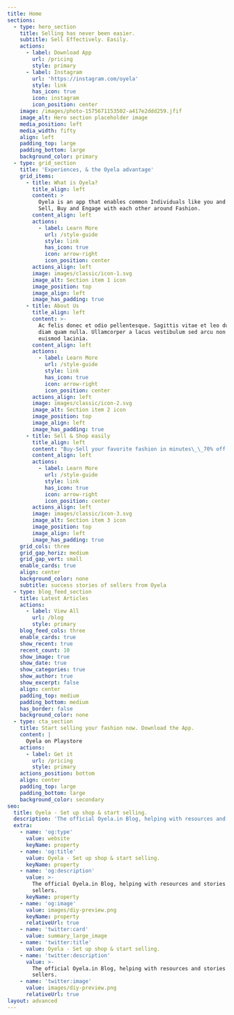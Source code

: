 ```yaml
---
title: Home
sections:
  - type: hero_section
    title: Selling has never been easier.
    subtitle: Sell Effectively. Easily.
    actions:
      - label: Download App
        url: /pricing
        style: primary
      - label: Instagram
        url: 'https://instagram.com/oyela'
        style: link
        has_icon: true
        icon: instagram
        icon_position: center
    image: /images/photo-1575671153502-a417e2ddd259.jfif
    image_alt: Hero section placeholder image
    media_position: left
    media_width: fifty
    align: left
    padding_top: large
    padding_bottom: large
    background_color: primary
  - type: grid_section
    title: 'Experiences, & the Oyela advantage'
    grid_items:
      - title: What is Oyela?
        title_align: left
        content: >
          Oyela is an app that enables common Individuals like you and me to
          Sell, Buy and Engage with each other around Fashion.
        content_align: left
        actions:
          - label: Learn More
            url: /style-guide
            style: link
            has_icon: true
            icon: arrow-right
            icon_position: center
        actions_align: left
        image: images/classic/icon-1.svg
        image_alt: Section item 1 icon
        image_position: top
        image_align: left
        image_has_padding: true
      - title: About Us
        title_align: left
        content: >-
          Ac felis donec et odio pellentesque. Sagittis vitae et leo duis ut
          diam quam nulla. Ullamcorper a lacus vestibulum sed arcu non odio
          euismod lacinia.
        content_align: left
        actions:
          - label: Learn More
            url: /style-guide
            style: link
            has_icon: true
            icon: arrow-right
            icon_position: center
        actions_align: left
        image: images/classic/icon-2.svg
        image_alt: Section item 2 icon
        image_position: top
        image_align: left
        image_has_padding: true
      - title: Sell & Shop easily
        title_align: left
        content: "Buy-Sell your favorite fashion in minutes\_\_70% off brands like H\\&M, Zara, Vero Moda, Calvin Klein & hundreds more\n"
        content_align: left
        actions:
          - label: Learn More
            url: /style-guide
            style: link
            has_icon: true
            icon: arrow-right
            icon_position: center
        actions_align: left
        image: images/classic/icon-3.svg
        image_alt: Section item 3 icon
        image_position: top
        image_align: left
        image_has_padding: true
    grid_cols: three
    grid_gap_horiz: medium
    grid_gap_vert: small
    enable_cards: true
    align: center
    background_color: none
    subtitle: success stories of sellers from Oyela
  - type: blog_feed_section
    title: Latest Articles
    actions:
      - label: View All
        url: /blog
        style: primary
    blog_feed_cols: three
    enable_cards: true
    show_recent: true
    recent_count: 10
    show_image: true
    show_date: true
    show_categories: true
    show_author: true
    show_excerpt: false
    align: center
    padding_top: medium
    padding_bottom: medium
    has_border: false
    background_color: none
  - type: cta_section
    title: Start selling your fashion now. Download the App.
    content: |
      Oyela on Playstore
    actions:
      - label: Get it
        url: /pricing
        style: primary
    actions_position: bottom
    align: center
    padding_top: large
    padding_bottom: large
    background_color: secondary
seo:
  title: Oyela - Set up shop & start selling.
  description: 'The official Oyela.in Blog, helping with resources and stories from sellers.'
  extra:
    - name: 'og:type'
      value: website
      keyName: property
    - name: 'og:title'
      value: Oyela - Set up shop & start selling.
      keyName: property
    - name: 'og:description'
      value: >-
        The official Oyela.in Blog, helping with resources and stories from
        sellers.
      keyName: property
    - name: 'og:image'
      value: images/diy-preview.png
      keyName: property
      relativeUrl: true
    - name: 'twitter:card'
      value: summary_large_image
    - name: 'twitter:title'
      value: Oyela - Set up shop & start selling.
    - name: 'twitter:description'
      value: >-
        The official Oyela.in Blog, helping with resources and stories from
        sellers.
    - name: 'twitter:image'
      value: images/diy-preview.png
      relativeUrl: true
layout: advanced
---
```

